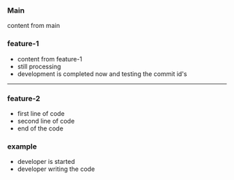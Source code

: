 ### Main
content from main 

### feature-1
- content from feature-1
- still processing
- development is completed now and testing the commit id's

----------------
### feature-2
- first line of code
- second line of code
- end of the code

### example
- developer is started
- developer writing the code